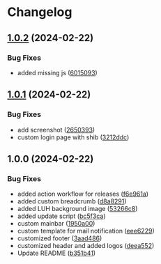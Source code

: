 # Changelog

## [1.0.2](https://github.com/iFadi/LUH-Skin/compare/v1.0.1...v1.0.2) (2024-02-22)


### Bug Fixes

* added missing js ([6015093](https://github.com/iFadi/LUH-Skin/commit/60150936ad6e8d461340669dd2ab259077c3bbf1))

## [1.0.1](https://github.com/iFadi/LUH-Skin/compare/v1.0.0...v1.0.1) (2024-02-22)


### Bug Fixes

* add screenshot ([2650393](https://github.com/iFadi/LUH-Skin/commit/2650393e951fbf3f5714ba68d7e284602df0ac51))
* custom login page with shib ([3212ddc](https://github.com/iFadi/LUH-Skin/commit/3212ddcf2013cebcb50972df7112da8360e1d233))

## 1.0.0 (2024-02-22)


### Bug Fixes

* added action workflow for releases ([f6e961a](https://github.com/iFadi/LUH-Skin/commit/f6e961a4f4e1b914d410876b804247ca2fd1b8cd))
* added custom breadcrumb ([d8a8291](https://github.com/iFadi/LUH-Skin/commit/d8a82913b15f93972b76f6657e1b394b9c322915))
* added LUH background image ([53266c8](https://github.com/iFadi/LUH-Skin/commit/53266c8cb54582efa81cefad06740ceab2841126))
* added update script ([bc5f3ca](https://github.com/iFadi/LUH-Skin/commit/bc5f3ca41e7e17e285da21034ccabf4a974b2812))
* custom mainbar ([1950a00](https://github.com/iFadi/LUH-Skin/commit/1950a0008cd361754642d7fb802475ca5be9bdf2))
* custom template for mail notification ([eee6229](https://github.com/iFadi/LUH-Skin/commit/eee62290b13221ca4e2b2580738036c727bef322))
* customized footer ([3aad486](https://github.com/iFadi/LUH-Skin/commit/3aad4868f0549a1047053fad2660093515d1b2e3))
* customized header and added logos ([deea552](https://github.com/iFadi/LUH-Skin/commit/deea5526890890a27e23bfa1fd46375189556858))
* Update README ([b351b41](https://github.com/iFadi/LUH-Skin/commit/b351b41ad68302a5bf7f5e634fbf4beb31ccde9e))
